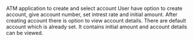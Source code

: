 ATM application to create and select account
User have option to create account, give account number, set intrest rate and initial amount. 
After creating account there is option to view account details.
There are default account which is already set. It contains initial amount and account details can be viewed. 
